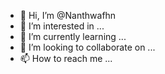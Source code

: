 - 👋 Hi, I’m @Nanthwafhn
- 👀 I’m interested in ...
- 🌱 I’m currently learning ...
- 💞️ I’m looking to collaborate on ...
- 📫 How to reach me ...

<!---
Nanthwafhn/Nanthwafhn is a ✨ special ✨ repository because its `README.md` (this file) appears on your GitHub profile.
You can click the Preview link to take a look at your changes.
--->
